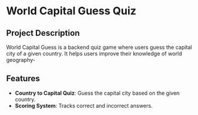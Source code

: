# World Capital Guess Quiz

## Project Description

World Capital Guess is a backend quiz game where users guess the capital city of a given country. It helps users improve their knowledge of world geography-

## Features

- **Country to Capital Quiz**: Guess the capital city based on the given country.
- **Scoring System**: Tracks correct and incorrect answers.
